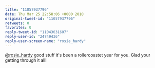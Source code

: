 ```yaml
---
title: "11057937796"
date: Thu Mar 25 22:58:06 +0000 2010
original-tweet-id: "11057937796"
retweets: 0
favorites: 0
reply-tweet-id: "11043031607"
reply-user-id: "24749436"
reply-user-screen-name: "rosie_hardy"
---
```

<a href="https://twitter.com/rosie_hardy">@rosie_hardy</a> good stuff it's been a rollercoastet year for you.  Glad your getting through it all!

